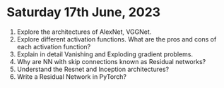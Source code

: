 # Saturday 17th June, 2023

1. Explore the architectures of AlexNet, VGGNet.
2. Explore different activation functions. What are the pros and cons of each activation function?
3. Explain in detail Vanishing and Exploding gradient problems.           
4. Why are NN with skip connections known as Residual networks?
5. Understand the Resnet and Inception architectures?
6. Write a Residual Network  in PyTorch?